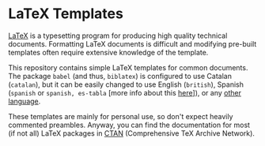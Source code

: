 # LaTeX Templates

[LaTeX][latex] is a typesetting program for producing high quality technical documents.
Formatting LaTeX documents is difficult and modifying pre-built templates often require extensive knowledge of the template.

This repository contains simple LaTeX templates for common documents. The package `babel` (and thus, `biblatex`) is configured to use Catalan (`catalan`), but it can be easily changed to use English (`british`), Spanish (`spanish` or `spanish, es-tabla` [more info about this [here][es-table]]), or any [other language][babel].

These templates are mainly for personal use, so don't expect heavily commented preambles. Anyway, you can find the documentation for most (if not all) LaTeX packages in [CTAN][ctan] (Comprehensive TeX Archive Network).

[es-table]: https://tonybolanyo.wordpress.com/2012/10/03/cambiar-cuadro-por-tabla-en-latex/
[latex]: http://www.latex-project.org/
[babel]: https://en.wikibooks.org/wiki/LaTeX/Internationalization
[ctan]: https://www.ctan.org/pkg
